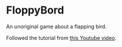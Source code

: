 # FloppyBord
An unoriginal game about a flapping bird.

Followed the tutorial from [this Youtube video](https://www.youtube.com/watch?v=ihvBiJ1oC9U).
